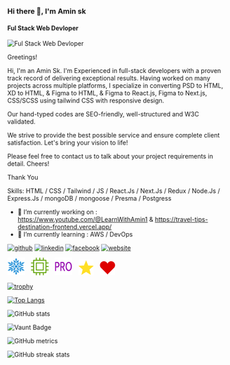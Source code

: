 ### Hi there 👋, I'm Amin sk
#### Ful Stack Web Devloper
![Ful Stack Web Devloper](https://media.licdn.com/dms/image/v2/D4D16AQHULuSucz3Fcg/profile-displaybackgroundimage-shrink_350_1400/profile-displaybackgroundimage-shrink_350_1400/0/1733893516306?e=1739404800&v=beta&t=7NJ0SfIn6VquPt_wKiXnY2y9KaRwZQodeOYOdsoc_1c)

Greetings! 

Hi, I'm an Amin Sk. I'm Experienced in full-stack developers with a proven track record of delivering exceptional results. Having worked on many projects across multiple platforms, I specialize in converting PSD to HTML, XD to HTML, & Figma to HTML, & Figma to React.js, Figma to Next.js, CSS/SCSS using tailwind CSS with responsive design. 

Our hand-typed codes are SEO-friendly, well-structured and W3C validated. 

We strive to provide the best possible service and ensure complete client satisfaction. Let's bring your vision to life! 


Please feel free to contact us to talk about your project requirements in detail. Cheers!

Thank You

Skills: HTML / CSS / Tailwind / JS /  React.Js / Next.Js / Redux / Node.Js / Express.Js / mongoDB / mongoose / Presma / Postgress

- 🔭 I’m currently working on : https://www.youtube.com/@LearnWithAmin1 & https://travel-tips-destination-frontend.vercel.app/ 
- 🌱 I’m currently learning : AWS / DevOps 


[<img src='https://cdn.jsdelivr.net/npm/simple-icons@3.0.1/icons/github.svg' alt='github' height='40'>](https://github.com/https://github.com/aminsk12)  [<img src='https://cdn.jsdelivr.net/npm/simple-icons@3.0.1/icons/linkedin.svg' alt='linkedin' height='40'>](https://www.linkedin.com/in/https://www.linkedin.com/in/amin-sk//)  [<img src='https://cdn.jsdelivr.net/npm/simple-icons@3.0.1/icons/facebook.svg' alt='facebook' height='40'>](https://www.facebook.com/https://www.facebook.com/profile.php?id=100041928240938)  [<img src='https://cdn.jsdelivr.net/npm/simple-icons@3.0.1/icons/icloud.svg' alt='website' height='40'>](https//:amin-wev-dev.com)  

<a href='https://archiveprogram.github.com/'><img src='https://raw.githubusercontent.com/acervenky/animated-github-badges/master/assets/acbadge.gif' width='40' height='40'></a> <a href='https://docs.github.com/en/developers'><img src='https://raw.githubusercontent.com/acervenky/animated-github-badges/master/assets/devbadge.gif' width='40' height='40'></a> <a href='https://github.com/pricing'><img src='https://raw.githubusercontent.com/acervenky/animated-github-badges/master/assets/pro.gif' width='40' height='40'></a> <a href='https://stars.github.com/'><img src='https://raw.githubusercontent.com/acervenky/animated-github-badges/master/assets/starbadge.gif' width='35' height='35'></a> <a href='https://docs.github.com/en/github/supporting-the-open-source-community-with-github-sponsors'><img src='https://raw.githubusercontent.com/acervenky/animated-github-badges/master/assets/sponsorbadge.gif' width='35' height='35'></a> 

[![trophy](https://github-profile-trophy.vercel.app/?username=https://github.com/aminsk12)](https://github.com/ryo-ma/github-profile-trophy)

[![Top Langs](https://github-readme-stats.vercel.app/api/top-langs/?username=https://github.com/aminsk12)](https://github.com/anuraghazra/github-readme-stats)

![GitHub stats](https://github-readme-stats.vercel.app/api?username=https://github.com/aminsk12&show_icons=true&count_private=true)  

![Vaunt Badge](https://api.vaunt.dev/v1/github/entities/https://github.com/aminsk12/contributions?format=svg&private=true)  

![GitHub metrics](https://metrics.lecoq.io/https://github.com/aminsk12)  

![GitHub streak stats](https://streak-stats.demolab.com/?user=https://github.com/aminsk12)  

